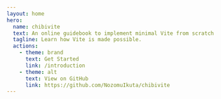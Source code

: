 ```yaml
---
layout: home
hero:
  name: chibivite
  text: An online guidebook to implement minimal Vite from scratch
  tagline: Learn how Vite is made possible.
  actions:
    - theme: brand
      text: Get Started
      link: /introduction
    - theme: alt
      text: View on GitHub
      link: https://github.com/NozomuIkuta/chibivite
---
```

